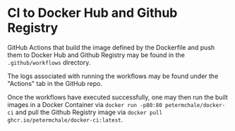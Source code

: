 
# CI to Docker Hub and Github Registry

GitHub Actions that build the image defined by the Dockerfile 
and push them to Docker Hub and Github Registry
may be found in the `.github/workflows` directory. 

The logs associated with running the workflows may be found under the "Actions" tab in the GitHub repo. 

Once the workflows have executed successfully, one may then run the built images in a Docker Container via `docker run -p80:80 petermchale/docker-ci` and pull the Github Registry image via `docker pull ghcr.io/petermchale/docker-ci:latest`. 


